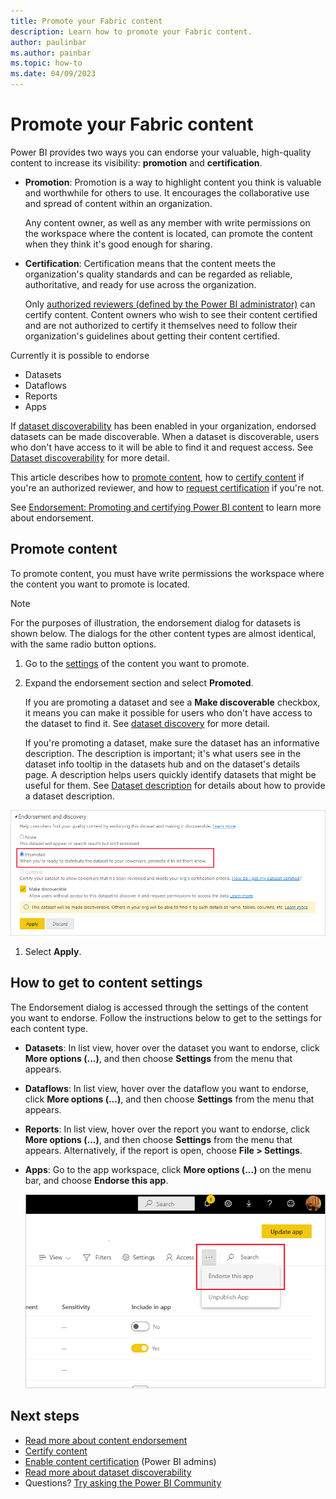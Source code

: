 ```yaml
---
title: Promote your Fabric content
description: Learn how to promote your Fabric content.
author: paulinbar
ms.author: painbar
ms.topic: how-to
ms.date: 04/09/2023
---
```


# Promote your Fabric content

Power BI provides two ways you can endorse your valuable, high-quality content to increase its visibility: **promotion** and **certification**.

* **Promotion**: Promotion is a way to highlight content you think is valuable and worthwhile for others to use. It encourages the collaborative use and spread of content within an organization.

    Any content owner, as well as any member with write permissions on the workspace where the content is located, can promote the content when they think it's good enough for sharing.

* **Certification**: Certification means that the content meets the organization's quality standards and can be regarded as reliable, authoritative, and ready for use across the organization.

    Only [authorized reviewers (defined by the Power BI administrator)](endorsement-setup.md) can certify content. Content owners who wish to see their content certified and are not authorized to certify it themselves need to follow their organization's guidelines about getting their content certified.

Currently it is possible to endorse
* Datasets
* Dataflows
* Reports
* Apps

If [dataset discoverability](/power-bi/collaborate-share/service-discovery) has been enabled in your organization, endorsed datasets can be made discoverable. When a dataset is discoverable, users who don't have access to it will be able to find it and request access. See [Dataset discoverability](/power-bi/collaborate-share/service-discovery) for more detail.

This article describes how to [promote content](#promote-content), how to [certify content](endorsement-certify.md#certify-content) if you're an authorized reviewer, and how to [request certification](endorsement-certify.md#request-content-certification) if you're not.

See [Endorsement: Promoting and certifying Power BI content](endorsement-overview.md) to learn more about endorsement.

## Promote content

To promote content, you must have write permissions the workspace where the content you want to promote is located.

>[!NOTE]
>For the purposes of illustration, the endorsement dialog for datasets is shown below. The dialogs for the other content types are almost identical, with the same radio button options. 

1. Go to the [settings](#how-to-get-to-content-settings) of the content you want to promote.

1. Expand the endorsement section and select **Promoted**.

    If you are promoting a dataset and see a **Make discoverable** checkbox, it means you can make it possible for users who don't have access to the dataset to find it. See [dataset discovery](/power-bi/collaborate-share/service-discovery) for more detail.

    If you're promoting a dataset, make sure the dataset has an informative description. The description is important; it's what users see in the dataset info tooltip in the datasets hub and on the dataset's details page. A description helps users quickly identify datasets that might be useful for them. See [Dataset description](/power-bi/connect-data/service-dataset-description) for details about how to provide a dataset description.

  [  ![Screenshot showing how to select Promoted and Apply.](media/endorsement-promote/power-bi-promote-content.png)](media/endorsement-promote/power-bi-promote-content.png#lightbox)

1. Select **Apply**.

## How to get to content settings

The Endorsement dialog is accessed through the settings of the content you want to endorse. Follow the instructions below to get to the settings for each content type.

* **Datasets**: In list view, hover over the dataset you want to endorse, click **More options (...)**, and then choose **Settings** from the menu that appears.
* **Dataflows**: In list view, hover over the dataflow you want to endorse, click **More options (...)**, and then choose **Settings** from the menu that appears.

* **Reports**: In list view, hover over the report you want to endorse, click **More options (...)**, and then choose **Settings** from the menu that appears. Alternatively, if the report is open, choose **File > Settings**.

* **Apps**: Go to the app workspace, click **More options (...)** on the menu bar, and choose **Endorse this app**.

   [ ![Screenshot of link to app settings.](media/endorsement-promote/power-bi-app-settings.png)](media/endorsement-promote/power-bi-app-settings.png#lightbox)

## Next steps

* [Read more about content endorsement](endorsement-overview.md)
* [Certify content](endorsement-certify.md)
* [Enable content certification](endorsement-setup.md) (Power BI admins)
* [Read more about dataset discoverability](/power-bi/collaborate-share/service-discovery)
* Questions? [Try asking the Power BI Community](https://community.powerbi.com/)